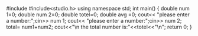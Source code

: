 #include<iostream>
#include<studio.h>
using namespace std;
int main()
{
   double num 1=0;
   double num 2=0;
   double totel=0;
   double avg =0;
   cout<< "please enter a number:";cin>> num 1;
   cout<< "please enter a number:";cin>> num 2;
   total= num1+num2;
   cout<<"\n the total number is:"<<totel<<"\n";
   return 0;
}
   
